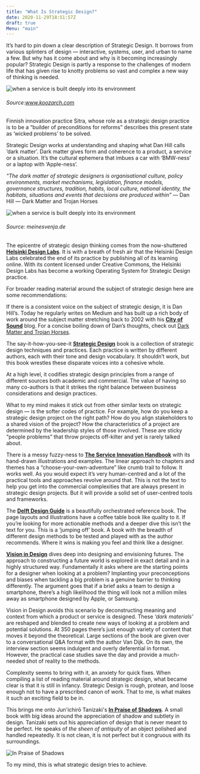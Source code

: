 ```yaml
---
title: "What Is Strategic Design?"
date: 2020-11-29T18:51:57Z
draft: true
Menu: "main"
---
```


It’s hard to pin down a clear description of Strategic Design. It borrows from various splinters of design — interactive, systems, user, and urban to name a few. But why has it come about and why is it becoming increasingly popular? Strategic Design is partly a response to the challenges of modern life that has given rise to knotty problems so vast and complex a new way of thinking is needed.

![when a service is built deeply into its environment](/img/Bicycle_Hotel.jpg)
###### *Source:www.koozarch.com*

Finnish innovation practice Sitra, whose role as a strategic design practice is to be a “builder of preconditions for reforms” describes this present state as ‘wicked problems’ to be solved.

Strategic Design works at understanding and shaping what Dan Hill calls ‘dark matter’. Dark matter gives form and coherence to a product, a service or a situation. It’s the cultural ephemera that imbues a car with ‘BMW-ness’ or a laptop with ‘Apple-ness’.

*“The dark matter of strategic designers is organisational culture, policy environments, market mechanisms, legislation, finance models, governance structures, tradition, habits, local culture, national identity, the habitats, situations and events that decisions are produced within”* — Dan Hill — Dark Matter and Trojan Horses

![when a service is built deeply into its environment](https://i.pinimg.com/564x/79/d9/d4/79d9d4a06c3ae887e93b0b6940fb9b9c.jpg) 
###### *Source: meinesvenja.de*

The epicentre of strategic design thinking comes from the now-shuttered [**Helsinki Design Labs**](http://www.helsinkidesignlab.org/). It is with a breath of fresh air that the Helsinki Design Labs celebrated the end of its practice by publishing all of its learning online. With its content licensed under Creative Commons, the Helsinki Design Labs has become a working Operating System for Strategic Design practice.

For broader reading material around the subject of strategic design here are some recommendations:

If there is a consistent voice on the subject of strategic design, it is Dan Hill’s. Today he regularly writes on Medium and has built up a rich body of work around the subject matter stretching back to 2002 with his  [**City of Sound**](https://www.cityofsound.com) blog. For a concise boiling down of Dan’s thoughts, check out [Dark Matter and Trojan Horses](https://store.strelka.com/en/items/140).

The say-it-how-you-see-it [**Strategic Design**](https://uk.bookshop.org/a/5231/9789063694456) book is a collection of strategic design techniques and practices. Each practice is written by different authors, each with their tone and design vocabulary. It shouldn’t work, but this book wrestles these disparate voices into a cohesive whole.

At a high level, it codifies strategic design principles from a range of different sources both academic and commercial. The value of having so many co-authors is that it strikes the right balance between business considerations and design practices.

What to my mind makes it stick out from other similar texts on strategic design — is the softer codes of practice. For example, how do you keep a strategic design project on the right path? How do you align stakeholders to a shared vision of the project? How the characteristics of a project are determined by the leadership styles of those involved. These are sticky “people problems” that throw projects off-kilter and yet is rarely talked about.

There is a messy fuzzy-ness to [**The Service Innovation Handbook**](https://uk.bookshop.org/a/5231/9789063693534) with its hand-drawn illustrations and examples. The linear approach to chapters and themes has a “choose-your-own-adventure” like crumb trail to follow. It works well.
​
As you would expect it’s very human-centred and a lot of the practical tools and approaches revolve around that. This is not the text to help you get into the commercial complexities that are always present in strategic design projects. But it will provide a solid set of user-centred tools and frameworks.

The [**Delft Design Guide**](https://uk.bookshop.org/a/5231/9789063695408) is a beautifully orchestrated reference book. The page layouts and illustrations have a coffee table book like quality to it. If you’re looking for more actionable methods and a deeper dive this isn’t the text for you. This is a ‘jumping off’ book. A book with the breadth of different design methods to be tested and played with as the author recommends. Where it wins is making you feel and think like a designer.

[**Vision in Design**](https://uk.bookshop.org/a/5231/9789063693718) dives deep into designing and envisioning futures. The approach to constructing a future world is explored in exact detail and in a highly structured way. Fundamentally it asks where are the starting points for a designer when looking at a problem? Implanting your preconceptions and biases when tackling a big problem is a genuine barrier to thinking differently. The argument goes that if a brief asks a team to design a smartphone, there’s a high likelihood the thing will look not a million miles away as smartphone designed by Apple, or Samsung.

Vision in Design avoids this scenario by deconstructing meaning and context from which a product or service is designed. These *‘dark materials’* are reshaped and blended to create new ways of looking at a problem and potential solutions. At 350 pages there’s just enough variety of content that moves it beyond the theoretical. Large sections of the book are given over to a conversational Q&A format with the author Van Dijk. On its own, the interview section seems indulgent and overly deferential in format. However, the practical case studies save the day and provide a much-needed shot of reality to the methods.

Complexity seems to bring with it, an anxiety for quick fixes. When compiling a list of reading material around strategic design, what became clear is that it is still in infancy. Strategic Design is rough, protean, and loose enough not to have a prescribed canon of work. That to me, is what makes it such an exciting field to be in.

This brings me onto Jun'ichirō Tanizaki's [**In Praise of Shadows**](https://uk.bookshop.org/a/5231/9780099283577). A small book with big ideas around the appreciation of shadow and subtlety in design. Tanizaki sets out his appreciation of design that is never meant to be perfect. He speaks of *the sheen of antiquity* of an object polished and handled repeatedly. It is not clean, it is not perfect but it congruous with its surroundings. 

![In Praise of Shadows](https://static1.squarespace.com/static/58b045e1725e25829e8a701c/58d92b7a17bffcffb816654e/5be9a89d88251b96c3354b36/1548201473587/In+Praise+of+Shadows-1.jpg?format=1500w)

To my mind, this is what strategic design tries to achieve.